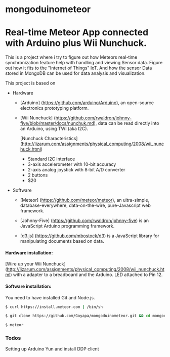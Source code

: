 mongoduinometeor
================

# Real-time Meteor App connected with Arduino plus Wii Nunchuck.

This is a project where i try to figure out how Meteors real-time synchronization feature help with handling and viewing Sensor data. Figure out how it fits to the "Internet of Things" IoT. And how the sensor Data stored in MongoDB can be used for data analysis and visualization.

This project is based on 

- Hardware
    - [Arduino] (https://github.com/arduino/Arduino), an open-source electronics prototyping platform.
    - [Wii Nunchuck] (https://github.com/rwaldron/johnny-five/blob/master/docs/nunchuk.md), data can be read directly into an Arduino, using TWI (aka I2C).
    
      [Nunchuck Characteristics] (http://lizarum.com/assignments/physical_computing/2008/wii_nunchuck.html)
     
        -    Standard I2C interface
        -    3-axis accelerometer with 10-bit accuracy
        -    2-axis analog joystick with 8-bit A/D converter
        -    2 buttons
        -    $20


- Software
    - [Meteor] (https://github.com/meteor/meteor), an ultra-simple, database-everywhere, data-on-the-wire, pure-Javascript web framework. 

    - [Johnny-Five] (https://github.com/rwaldron/johnny-five) is an JavaScript Arduino programming framework.

    - [d3.js] (https://github.com/mbostock/d3) is a JavaScript library for manipulating documents based on data.

#### Hardware installation:

[Wire up your Wii Nunchuck] (http://lizarum.com/assignments/physical_computing/2008/wii_nunchuck.html)
 with a adapter to a breadboard and the Arduino.
 LED attached to Pin 12.


#### Software installation:

You need to have installed Git and Node.js.

``` bash
$ curl https://install.meteor.com | /bin/sh

$ git clone https://github.com/Goyapa/mongoduinometeor.git && cd mongoduinometeor

$ meteor
```

### Todos
Setting up Arduino Yun and
install DDP client
